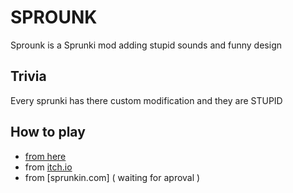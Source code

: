 # SPROUNK
Sprounk is a Sprunki mod adding stupid sounds and funny design
## Trivia
Every sprunki has there custom modification and they are STUPID
## How to play
- [from here](Sprounk.html/)
- from [itch.io](https://k3013.itch.io/sprounk-sprunki-mod)
- from [sprunkin.com] ( waiting for aproval )
